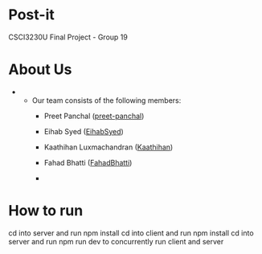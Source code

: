 # Post-it
CSCI3230U Final Project - Group 19
# About Us

- - Our team consists of the following members:
    - Preet Panchal ([preet-panchal](https://github.com/preet-panchal))
      
    - Eihab Syed ([EihabSyed](https://github.com/EihabSyed))
      
    - Kaathihan Luxmachandran ([Kaathihan](https://github.com/Kaathihan))
    
    - Fahad Bhatti ([FahadBhatti](https://github.com/FahadBhatti424))

    - 


# How to run
cd into server and run npm install
cd into client and run npm install
cd into server and run npm run dev to concurrently run client and server
